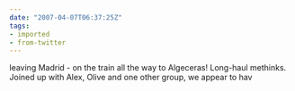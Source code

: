 ```yaml
---
date: "2007-04-07T06:37:25Z"
tags:
- imported
- from-twitter
---
```

leaving Madrid - on the train all the way to Algeceras\! Long-haul methinks. Joined up with Alex, Olive and one other group, we appear to hav
